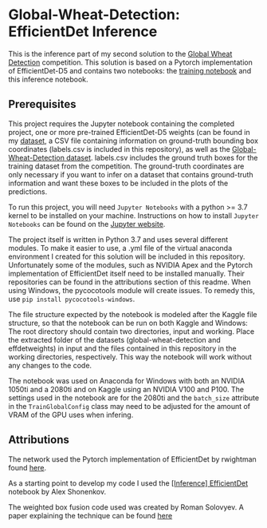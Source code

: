 # Global-Wheat-Detection: EfficientDet Inference

This is the inference part of my second solution to the [Global Wheat Detection](kaggle.com/c/global-wheat-detection) competition. This solution is based on a Pytorch implementation of EfficientDet-D5 and contains two notebooks: the [training notebook](https://github.com/jillerhaus/Global_Wheat_EffDet_Training) and this inference notebook.



## Prerequisites

This project requires the Jupyter notebook containing the completed project, one or more pre-trained EfficientDet-D5 weights (can be found in my [dataset](https://www.kaggle.com/johannesillerhaus/effdetweights), a CSV file containing information on ground-truth bounding box coordinates (labels.csv is included in this repository), as well as the [Global-Wheat-Detection dataset](https://www.kaggle.com/c/global-wheat-detection/data). labels.csv includes the ground truth boxes for the training dataset from the competition. The ground-truth coordinates are only necessary if you want to infer on a dataset that contains ground-truth information and want these boxes to be included in the plots of the predictions.

To run this project, you will need `Jupyter Notebooks` with a python >= 3.7 kernel to be installed on your machine. Instructions on how to install `Jupyter Notebooks` can be found on the [Jupyter website](https://jupyter.org/install).

The project itself is written in Python 3.7 and uses several different modules. To make it easier to use, a .yml file of the virtual anaconda environment I created for this solution will be included in this repository. Unfortunately some of the modules, such as NVIDIA Apex and the Pytorch implementation of EfficientDet itself need to be installed manually. Their repositories can be found in the attributions section of this readme. When using Windows, the pycocotools module will create issues. To remedy this, use `pip install pycocotools-windows`.

The file structure expected by the notebook is modeled after the Kaggle file structure, so that the notebook can be run on both Kaggle and Windows: The root directory should contain two directories, input and working. Place the extracted folder of the datasets (global-wheat-detection and effdetweights) in input and the files contained in this repository in the working directories, respectively. This way the notebook will work without any changes to the code.

The notebook was used on Anaconda for Windows with both an NVIDIA 1050ti and a 2080ti and on Kaggle using an NVIDIA V100 and P100. The settings used in the notebook are for the 2080ti and the `batch_size` attribute in the `TrainGlobalConfig` class may need to be adjusted for the amount of VRAM of the GPU uses when infering.



## Attributions

The network used the Pytorch implementation of EfficientDet by rwightman found [here](github.com/rwightman/efficientdet-pytorch@75c10c855a0bd617f9b6be0835761121e924b999). 

As a starting point to develop my code I used the [\[Inference\] EfficientDet](https://www.kaggle.com/shonenkov/inference-efficientdet) notebook by Alex Shonenkov. 

The weighted box fusion code used was created by Roman Solovyev. A paper explaining the technique can be found [here](https://arxiv.org/abs/1910.13302)

